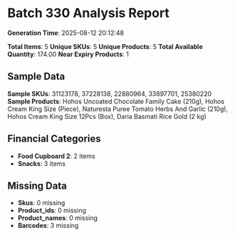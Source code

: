 # Batch 330 Analysis Report

**Generation Time**: 2025-08-12 20:12:48

**Total Items**: 5
**Unique SKUs**: 5
**Unique Products**: 5
**Total Available Quantity**: 174.00
**Near Expiry Products**: 1

## Sample Data
**Sample SKUs**: 31123178, 37228138, 22880964, 33897701, 25380220
**Sample Products**: Hohos Uncoated Chocolate Family Cake (210g), Hohos Cream King Size (Piece), Naturesta Puree Tomato Herbs And Garlic (210g), Hohos Cream King Size 12Pcs (Box), Daria Basmati Rice Gold (2 kg)

## Financial Categories
- **Food Cupboard 2**: 2 items
- **Snacks**: 3 items

## Missing Data
- **Skus**: 0 missing
- **Product_ids**: 0 missing
- **Product_names**: 0 missing
- **Barcodes**: 3 missing
